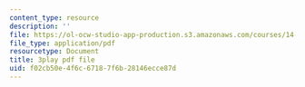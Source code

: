 ```yaml
---
content_type: resource
description: ''
file: https://ol-ocw-studio-app-production.s3.amazonaws.com/courses/14-01sc-principles-of-microeconomics-fall-2011/f02cb50e4f6c67187f6b28146ecce87d_xqmb6D2CpRc.pdf
file_type: application/pdf
resourcetype: Document
title: 3play pdf file
uid: f02cb50e-4f6c-6718-7f6b-28146ecce87d
---
```

